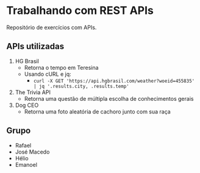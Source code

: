 # Trabalhando com REST APIs

Repositório de exercícios com APIs.

## APIs utilizadas

1. HG Brasil
    - Retorna o tempo em Teresina
    - Usando cURL e jq:
        - `curl -X GET 'https://api.hgbrasil.com/weather?woeid=455835' | jq '.results.city, .results.temp'`
1. The Trivia API
    - Retorna uma questão de múltipla escolha de conhecimentos gerais
1. Dog CEO
    - Retorna uma foto aleatória de cachoro junto com sua raça

## Grupo

- Rafael
- José Macedo
- Hélio
- Emanoel
